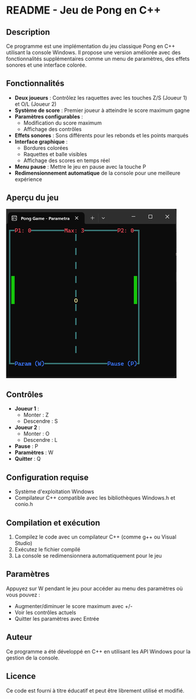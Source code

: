 # README - Jeu de Pong en C++

## Description
Ce programme est une implémentation du jeu classique Pong en C++ utilisant la console Windows. Il propose une version améliorée avec des fonctionnalités supplémentaires comme un menu de paramètres, des effets sonores et une interface colorée.

## Fonctionnalités
- **Deux joueurs** : Contrôlez les raquettes avec les touches Z/S (Joueur 1) et O/L (Joueur 2)
- **Système de score** : Premier joueur à atteindre le score maximum gagne
- **Paramètres configurables** :
  - Modification du score maximum
  - Affichage des contrôles
- **Effets sonores** : Sons différents pour les rebonds et les points marqués
- **Interface graphique** :
  - Bordures colorées
  - Raquettes et balle visibles
  - Affichage des scores en temps réel
- **Menu pause** : Mettre le jeu en pause avec la touche P
- **Redimensionnement automatique** de la console pour une meilleure expérience

## Aperçu du jeu
![Aperçu du jeu Pong](images/pong_game.png)

## Contrôles
- **Joueur 1** : 
  - Monter : Z
  - Descendre : S
- **Joueur 2** : 
  - Monter : O
  - Descendre : L
- **Pause** : P
- **Paramètres** : W
- **Quitter** : Q

## Configuration requise
- Système d'exploitation Windows
- Compilateur C++ compatible avec les bibliothèques Windows.h et conio.h

## Compilation et exécution
1. Compilez le code avec un compilateur C++ (comme g++ ou Visual Studio)
2. Exécutez le fichier compilé
3. La console se redimensionnera automatiquement pour le jeu

## Paramètres
Appuyez sur W pendant le jeu pour accéder au menu des paramètres où vous pouvez :
- Augmenter/diminuer le score maximum avec +/-
- Voir les contrôles actuels
- Quitter les paramètres avec Entrée

## Auteur
Ce programme a été développé en C++ en utilisant les API Windows pour la gestion de la console.

## Licence
Ce code est fourni à titre éducatif et peut être librement utilisé et modifié.
